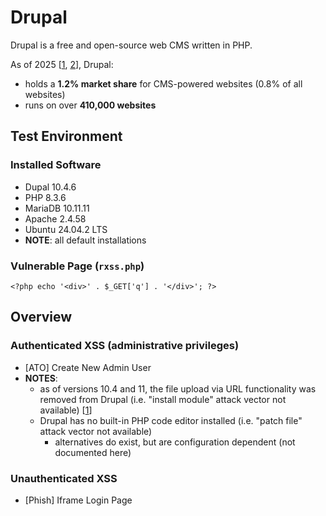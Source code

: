 # Drupal

Drupal is a free and open-source web CMS written in PHP.

As of 2025 [[1](https://w3techs.com/technologies/details/cm-drupal), [2](https://whatcms.org/c/Drupal)], Drupal:
* holds a **1.2% market share** for CMS-powered websites (0.8% of all websites)
* runs on over **410,000 websites**

## Test Environment

### Installed Software

* Dupal 10.4.6
* PHP 8.3.6
* MariaDB 10.11.11
* Apache 2.4.58
* Ubuntu 24.04.2 LTS
* **NOTE**: all default installations

### Vulnerable Page (`rxss.php`)

```
<?php echo '<div>' . $_GET['q'] . '</div>'; ?>
```

## Overview

### Authenticated XSS (administrative privileges)

* [ATO] Create New Admin User
* **NOTES**:
  * as of versions 10.4 and 11, the file upload via URL functionality was removed from Drupal (i.e. "install module" attack vector not available) \[[1](https://www.drupal.org/project/drupal/issues/3417136)\]
  * Drupal has no built-in PHP code editor installed (i.e. "patch file" attack vector not available)
    * alternatives do exist, but are configuration dependent (not documented here)

### Unauthenticated XSS

* [Phish] Iframe Login Page
